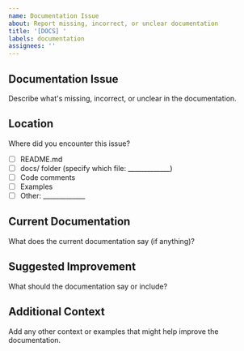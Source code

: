 ```yaml
---
name: Documentation Issue
about: Report missing, incorrect, or unclear documentation
title: '[DOCS] '
labels: documentation
assignees: ''
---
```


## Documentation Issue
Describe what's missing, incorrect, or unclear in the documentation.

## Location
Where did you encounter this issue?
- [ ] README.md
- [ ] docs/ folder (specify which file: _____________)
- [ ] Code comments
- [ ] Examples
- [ ] Other: _____________

## Current Documentation
What does the current documentation say (if anything)?

## Suggested Improvement
What should the documentation say or include?

## Additional Context
Add any other context or examples that might help improve the documentation.
